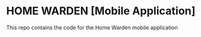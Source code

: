 # HOME WARDEN [Mobile Application]
This repo contains the code for the Home Warden mobile application

